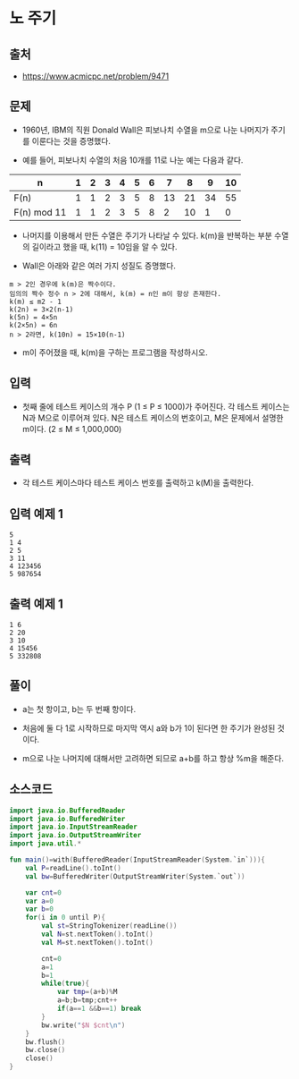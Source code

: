 # 노 주기

## 출처

* https://www.acmicpc.net/problem/9471

## 문제

* 1960년, IBM의 직원 Donald Wall은 피보나치 수열을 m으로 나눈 나머지가 주기를 이룬다는 것을 증명했다.

* 예를 들어, 피보나치 수열의 처음 10개를 11로 나눈 예는 다음과 같다.


| n	| 1	| 2	| 3	| 4	| 5	| 6	| 7	| 8	| 9	| 10 |
| ---- | ---- | ---- | ---- | ---- | ---- | ---- | ---- | ---- | ---- | ---- |
| F(n) | 1 | 1 | 2 | 3 | 5 | 8 | 13 | 21 | 34 | 55 |
| F(n) mod 11	| 1 | 1 | 2 | 3	| 5	| 8	| 2	| 10 | 1 | 0 |

* 나머지를 이용해서 만든 수열은 주기가 나타날 수 있다. k(m)을 반복하는 부분 수열의 길이라고 했을 때, k(11) = 10임을 알 수 있다.

* Wall은 아래와 같은 여러 가지 성질도 증명했다.

```
m > 2인 경우에 k(m)은 짝수이다.
임의의 짝수 정수 n > 2에 대해서, k(m) = n인 m이 항상 존재한다.
k(m) ≤ m2 - 1
k(2n) = 3×2(n-1)
k(5n) = 4×5n
k(2×5n) = 6n
n > 2라면, k(10n) = 15×10(n-1)
```

* m이 주어졌을 때, k(m)을 구하는 프로그램을 작성하시오.

## 입력

* 첫째 줄에 테스트 케이스의 개수 P (1 ≤ P ≤ 1000)가 주어진다. 각 테스트 케이스는 N과 M으로 이루어져 있다. N은 테스트 케이스의 번호이고, M은 문제에서 설명한 m이다. (2 ≤ M ≤ 1,000,000)

## 출력

* 각 테스트 케이스마다 테스트 케이스 번호를 출력하고 k(M)을 출력한다.

## 입력 예제 1

```
5
1 4
2 5
3 11
4 123456
5 987654
```

## 출력 예제 1

```
1 6
2 20
3 10
4 15456
5 332808
```

## 풀이

* a는 첫 항이고, b는 두 번째 항이다.

* 처음에 둘 다 1로 시작하므로 마지막 역시 a와 b가 1이 된다면 한 주기가 완성된 것이다.

* m으로 나눈 나머지에 대해서만 고려하면 되므로 a+b를 하고 항상 %m을 해준다.

## 소스코드

```kotlin
import java.io.BufferedReader
import java.io.BufferedWriter
import java.io.InputStreamReader
import java.io.OutputStreamWriter
import java.util.*

fun main()=with(BufferedReader(InputStreamReader(System.`in`))){
    val P=readLine().toInt()
    val bw=BufferedWriter(OutputStreamWriter(System.`out`))

    var cnt=0
    var a=0
    var b=0
    for(i in 0 until P){
        val st=StringTokenizer(readLine())
        val N=st.nextToken().toInt()
        val M=st.nextToken().toInt()

        cnt=0
        a=1
        b=1
        while(true){
            var tmp=(a+b)%M
            a=b;b=tmp;cnt++
            if(a==1 &&b==1) break
        }
        bw.write("$N $cnt\n")
    }
    bw.flush()
    bw.close()
    close()
}
```
